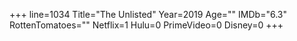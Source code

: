 +++
line=1034
Title="The Unlisted"
Year=2019
Age=""
IMDb="6.3"
RottenTomatoes=""
Netflix=1
Hulu=0
PrimeVideo=0
Disney=0
+++

